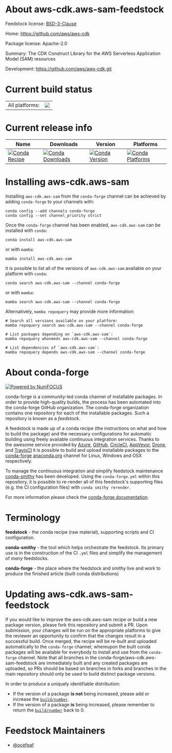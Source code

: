 About aws-cdk.aws-sam-feedstock
===============================

Feedstock license: [BSD-3-Clause](https://github.com/conda-forge/aws-cdk.aws-sam-feedstock/blob/main/LICENSE.txt)

Home: https://github.com/aws/aws-cdk

Package license: Apache-2.0

Summary: The CDK Construct Library for the AWS Serverless Application Model (SAM) resources

Development: https://github.com/aws/aws-cdk.git

Current build status
====================


<table><tr><td>All platforms:</td>
    <td>
      <a href="https://dev.azure.com/conda-forge/feedstock-builds/_build/latest?definitionId=19906&branchName=main">
        <img src="https://dev.azure.com/conda-forge/feedstock-builds/_apis/build/status/aws-cdk.aws-sam-feedstock?branchName=main">
      </a>
    </td>
  </tr>
</table>

Current release info
====================

| Name | Downloads | Version | Platforms |
| --- | --- | --- | --- |
| [![Conda Recipe](https://img.shields.io/badge/recipe-aws--cdk.aws--sam-green.svg)](https://anaconda.org/conda-forge/aws-cdk.aws-sam) | [![Conda Downloads](https://img.shields.io/conda/dn/conda-forge/aws-cdk.aws-sam.svg)](https://anaconda.org/conda-forge/aws-cdk.aws-sam) | [![Conda Version](https://img.shields.io/conda/vn/conda-forge/aws-cdk.aws-sam.svg)](https://anaconda.org/conda-forge/aws-cdk.aws-sam) | [![Conda Platforms](https://img.shields.io/conda/pn/conda-forge/aws-cdk.aws-sam.svg)](https://anaconda.org/conda-forge/aws-cdk.aws-sam) |

Installing aws-cdk.aws-sam
==========================

Installing `aws-cdk.aws-sam` from the `conda-forge` channel can be achieved by adding `conda-forge` to your channels with:

```
conda config --add channels conda-forge
conda config --set channel_priority strict
```

Once the `conda-forge` channel has been enabled, `aws-cdk.aws-sam` can be installed with `conda`:

```
conda install aws-cdk.aws-sam
```

or with `mamba`:

```
mamba install aws-cdk.aws-sam
```

It is possible to list all of the versions of `aws-cdk.aws-sam` available on your platform with `conda`:

```
conda search aws-cdk.aws-sam --channel conda-forge
```

or with `mamba`:

```
mamba search aws-cdk.aws-sam --channel conda-forge
```

Alternatively, `mamba repoquery` may provide more information:

```
# Search all versions available on your platform:
mamba repoquery search aws-cdk.aws-sam --channel conda-forge

# List packages depending on `aws-cdk.aws-sam`:
mamba repoquery whoneeds aws-cdk.aws-sam --channel conda-forge

# List dependencies of `aws-cdk.aws-sam`:
mamba repoquery depends aws-cdk.aws-sam --channel conda-forge
```


About conda-forge
=================

[![Powered by
NumFOCUS](https://img.shields.io/badge/powered%20by-NumFOCUS-orange.svg?style=flat&colorA=E1523D&colorB=007D8A)](https://numfocus.org)

conda-forge is a community-led conda channel of installable packages.
In order to provide high-quality builds, the process has been automated into the
conda-forge GitHub organization. The conda-forge organization contains one repository
for each of the installable packages. Such a repository is known as a *feedstock*.

A feedstock is made up of a conda recipe (the instructions on what and how to build
the package) and the necessary configurations for automatic building using freely
available continuous integration services. Thanks to the awesome service provided by
[Azure](https://azure.microsoft.com/en-us/services/devops/), [GitHub](https://github.com/),
[CircleCI](https://circleci.com/), [AppVeyor](https://www.appveyor.com/),
[Drone](https://cloud.drone.io/welcome), and [TravisCI](https://travis-ci.com/)
it is possible to build and upload installable packages to the
[conda-forge](https://anaconda.org/conda-forge) [anaconda.org](https://anaconda.org/)
channel for Linux, Windows and OSX respectively.

To manage the continuous integration and simplify feedstock maintenance
[conda-smithy](https://github.com/conda-forge/conda-smithy) has been developed.
Using the ``conda-forge.yml`` within this repository, it is possible to re-render all of
this feedstock's supporting files (e.g. the CI configuration files) with ``conda smithy rerender``.

For more information please check the [conda-forge documentation](https://conda-forge.org/docs/).

Terminology
===========

**feedstock** - the conda recipe (raw material), supporting scripts and CI configuration.

**conda-smithy** - the tool which helps orchestrate the feedstock.
                   Its primary use is in the construction of the CI ``.yml`` files
                   and simplify the management of *many* feedstocks.

**conda-forge** - the place where the feedstock and smithy live and work to
                  produce the finished article (built conda distributions)


Updating aws-cdk.aws-sam-feedstock
==================================

If you would like to improve the aws-cdk.aws-sam recipe or build a new
package version, please fork this repository and submit a PR. Upon submission,
your changes will be run on the appropriate platforms to give the reviewer an
opportunity to confirm that the changes result in a successful build. Once
merged, the recipe will be re-built and uploaded automatically to the
`conda-forge` channel, whereupon the built conda packages will be available for
everybody to install and use from the `conda-forge` channel.
Note that all branches in the conda-forge/aws-cdk.aws-sam-feedstock are
immediately built and any created packages are uploaded, so PRs should be based
on branches in forks and branches in the main repository should only be used to
build distinct package versions.

In order to produce a uniquely identifiable distribution:
 * If the version of a package **is not** being increased, please add or increase
   the [``build/number``](https://docs.conda.io/projects/conda-build/en/latest/resources/define-metadata.html#build-number-and-string).
 * If the version of a package **is** being increased, please remember to return
   the [``build/number``](https://docs.conda.io/projects/conda-build/en/latest/resources/define-metadata.html#build-number-and-string)
   back to 0.

Feedstock Maintainers
=====================

* [@ocefpaf](https://github.com/ocefpaf/)

